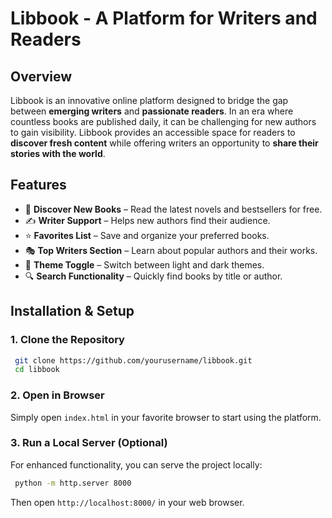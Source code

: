 # **Libbook - A Platform for Writers and Readers**

## **Overview**
Libbook is an innovative online platform designed to bridge the gap between **emerging writers** and **passionate readers**. In an era where countless books are published daily, it can be challenging for new authors to gain visibility. Libbook provides an accessible space for readers to **discover fresh content** while offering writers an opportunity to **share their stories with the world**.

## **Features**
- 📖 **Discover New Books** – Read the latest novels and bestsellers for free.
- ✍️ **Writer Support** – Helps new authors find their audience.
- ⭐ **Favorites List** – Save and organize your preferred books.
- 🎭 **Top Writers Section** – Learn about popular authors and their works.
- 🌙 **Theme Toggle** – Switch between light and dark themes.
- 🔍 **Search Functionality** – Quickly find books by title or author.

## **Installation & Setup**
### **1. Clone the Repository**
```sh
 git clone https://github.com/yourusername/libbook.git
 cd libbook
```

### **2. Open in Browser**
Simply open `index.html` in your favorite browser to start using the platform.

### **3. Run a Local Server (Optional)**
For enhanced functionality, you can serve the project locally:
```sh
 python -m http.server 8000
```
Then open `http://localhost:8000/` in your web browser.
